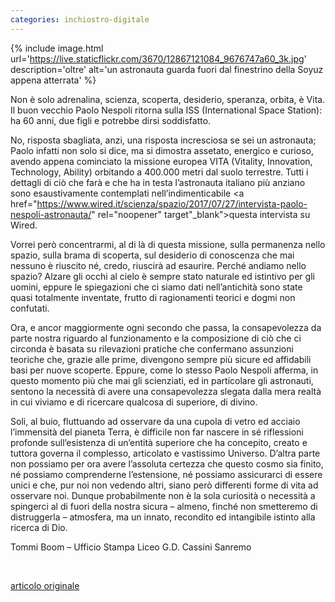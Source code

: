 ```yaml
---
categories: inchiostro-digitale
---
```

{% include image.html url='https://live.staticflickr.com/3670/12867121084_9676747a60_3k.jpg' description='oltre' alt='un astronauta guarda fuori dal finestrino della Soyuz appena atterrata' %}


Non è solo adrenalina, scienza, scoperta, desiderio, speranza, orbita, è Vita.
Il buon vecchio Paolo Nespoli ritorna sulla ISS (International Space Station): ha 60 anni, due figli e potrebbe dirsi soddisfatto.


No, risposta sbagliata, anzi, una risposta incresciosa se sei un astronauta; Paolo infatti non solo si dice, ma si dimostra assetato, energico e curioso, avendo appena cominciato la missione europea VITA (Vitality, Innovation, Technology, Ability) orbitando a 400.000 metri dal suolo terrestre. Tutti i dettagli di ciò che farà e che ha in testa l’astronauta italiano più anziano sono esaustivamente contemplati nell’indimenticabile <a href="https://www.wired.it/scienza/spazio/2017/07/27/intervista-paolo-nespoli-astronauta/" rel="noopener" target"_blank">questa intervista</a> su Wired.


Vorrei però concentrarmi, al di là di questa missione, sulla permanenza nello spazio, sulla brama di scoperta, sul desiderio di conoscenza che mai nessuno è riuscito né, credo, riuscirà ad esaurire. Perché andiamo nello spazio? Alzare gli occhi al cielo è sempre stato naturale ed istintivo per gli uomini, eppure le spiegazioni che ci siamo dati nell’antichità sono state quasi totalmente inventate, frutto di ragionamenti teorici e dogmi non confutati.


Ora, e ancor maggiormente ogni secondo che passa, la consapevolezza da parte nostra riguardo al funzionamento e la composizione di ciò che ci circonda è basata su rilevazioni pratiche che confermano assunzioni teoriche che, grazie alle prime, divengono sempre più sicure ed affidabili basi per nuove scoperte. Eppure, come lo stesso Paolo Nespoli afferma, in questo momento più che mai gli scienziati, ed in particolare gli astronauti, sentono la necessità di avere una consapevolezza slegata dalla mera realtà in cui viviamo e di ricercare qualcosa di superiore, di divino.


Soli, al buio, fluttuando ad osservare da una cupola di vetro ed acciaio l’immensità del pianeta Terra, è difficile non far nascere in sé riflessioni profonde sull’esistenza di un’entità superiore che ha concepito, creato e tuttora governa il complesso, articolato e vastissimo Universo. D’altra parte non possiamo per ora avere l’assoluta certezza che questo cosmo sia finito, né possiamo comprenderne l’estensione, né possiamo assicurarci di essere unici e che, pur noi non vedendo altri, siano però differenti forme di vita ad osservare noi. Dunque probabilmente non è la sola curiosità o necessità a spingerci al di fuori della nostra sicura – almeno, finché non smetteremo di distruggerla – atmosfera, ma un innato, recondito ed intangibile istinto alla ricerca di Dio.


Tommi Boom – Ufficio Stampa Liceo G.D. Cassini Sanremo

<br />


<a href="https://web.archive.org/web/20200429143659/https://www.rivieratime.news/torce-non-servono-nello-spazio/" rel="noopener" target="_blank">articolo originale</a>
